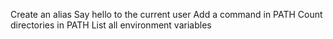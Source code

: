 Create an alias
Say hello to the current user
Add a command in PATH
Count directories in PATH
List all environment variables
